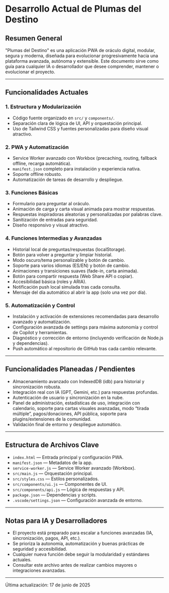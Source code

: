 # Desarrollo Actual de Plumas del Destino

## Resumen General

"Plumas del Destino" es una aplicación PWA de oráculo digital, modular, segura y moderna, diseñada para evolucionar progresivamente hacia una plataforma avanzada, autónoma y extensible. Este documento sirve como guía para cualquier IA o desarrollador que desee comprender, mantener o evolucionar el proyecto.

---

## Funcionalidades Actuales

### 1. Estructura y Modularización

- Código fuente organizado en `src/` y `components/`.
- Separación clara de lógica de UI, API y orquestación principal.
- Uso de Tailwind CSS y fuentes personalizadas para diseño visual atractivo.

### 2. PWA y Automatización

- Service Worker avanzado con Workbox (precaching, routing, fallback offline, recarga automática).
- `manifest.json` completo para instalación y experiencia nativa.
- Soporte offline robusto.
- Automatización de tareas de desarrollo y despliegue.

### 3. Funciones Básicas

- Formulario para preguntar al oráculo.
- Animación de carga y carta visual animada para mostrar respuestas.
- Respuestas inspiradoras aleatorias y personalizadas por palabras clave.
- Sanitización de entradas para seguridad.
- Diseño responsivo y visual atractivo.

### 4. Funciones Intermedias y Avanzadas

- Historial local de preguntas/respuestas (localStorage).
- Botón para volver a preguntar y limpiar historial.
- Modo oscuro/tema personalizable y botón de cambio.
- Soporte para varios idiomas (ES/EN) y botón de cambio.
- Animaciones y transiciones suaves (fade-in, carta animada).
- Botón para compartir respuesta (Web Share API o copiar).
- Accesibilidad básica (roles y ARIA).
- Notificación push local simulada tras cada consulta.
- Mensaje del día automático al abrir la app (solo una vez por día).

### 5. Automatización y Control

- Instalación y activación de extensiones recomendadas para desarrollo avanzado y automatización.
- Configuración avanzada de settings para máxima autonomía y control de Copilot y herramientas.
- Diagnóstico y corrección de entorno (incluyendo verificación de Node.js y dependencias).
- Push automático al repositorio de GitHub tras cada cambio relevante.

---

## Funcionalidades Planeadas / Pendientes

- Almacenamiento avanzado con IndexedDB (idb) para historial y sincronización robusta.
- Integración real con IA (GPT, Gemini, etc.) para respuestas profundas.
- Autenticación de usuario y sincronización en la nube.
- Panel de administración, estadísticas de uso, integración con calendario, soporte para cartas visuales avanzadas, modo “tirada múltiple”, pagos/donaciones, API pública, soporte para plugins/extensiones de la comunidad.
- Validación final de entorno y despliegue automático.

---

## Estructura de Archivos Clave

- `index.html` — Entrada principal y configuración PWA.
- `manifest.json` — Metadatos de la app.
- `service-worker.js` — Service Worker avanzado (Workbox).
- `src/main.js` — Orquestación principal.
- `src/styles.css` — Estilos personalizados.
- `src/components/ui.js` — Componentes de UI.
- `src/components/api.js` — Lógica de respuestas y API.
- `package.json` — Dependencias y scripts.
- `.vscode/settings.json` — Configuración avanzada de entorno.

---

## Notas para IA y Desarrolladores

- El proyecto está preparado para escalar a funciones avanzadas (IA, sincronización, pagos, API, etc.).
- Se prioriza la autonomía, automatización y buenas prácticas de seguridad y accesibilidad.
- Cualquier nueva función debe seguir la modularidad y estándares actuales.
- Consultar este archivo antes de realizar cambios mayores o integraciones avanzadas.

---

Última actualización: 17 de junio de 2025
